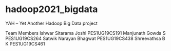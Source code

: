# hadoop2021_bigdata

YAH – Yet Another Hadoop
Big Data project

Team Members
Ishwar Sitarama Joshi PES1UG19CS191
Manjunath Gowda S  PES1UG19CS264
Satwik Narayan Bhagwat PES1UG19CS438
Shreevathsa B K PES1UG19CS461



